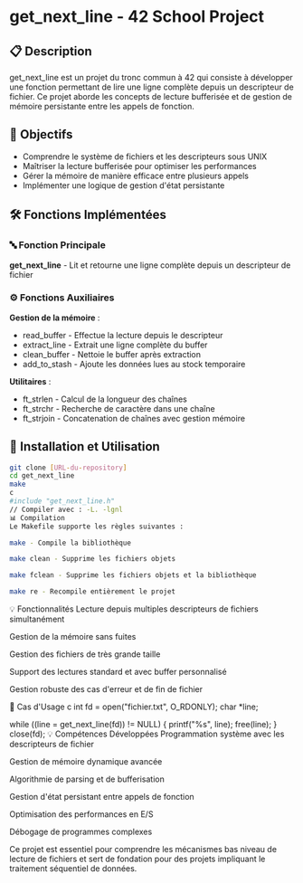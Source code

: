 # get_next_line - 42 School Project

## 📋 Description
get_next_line est un projet du tronc commun à 42 qui consiste à développer une fonction permettant de lire une ligne complète depuis un descripteur de fichier. Ce projet aborde les concepts de lecture bufferisée et de gestion de mémoire persistante entre les appels de fonction.

## 🎯 Objectifs
- Comprendre le système de fichiers et les descripteurs sous UNIX
- Maîtriser la lecture bufferisée pour optimiser les performances
- Gérer la mémoire de manière efficace entre plusieurs appels
- Implémenter une logique de gestion d'état persistante

## 🛠️ Fonctions Implémentées

### 🔤 Fonction Principale
**get_next_line** - Lit et retourne une ligne complète depuis un descripteur de fichier

### ⚙️ Fonctions Auxiliaires
**Gestion de la mémoire** :
- read_buffer - Effectue la lecture depuis le descripteur
- extract_line - Extrait une ligne complète du buffer
- clean_buffer - Nettoie le buffer après extraction
- add_to_stash - Ajoute les données lues au stock temporaire

**Utilitaires** :
- ft_strlen - Calcul de la longueur des chaînes
- ft_strchr - Recherche de caractère dans une chaîne
- ft_strjoin - Concatenation de chaînes avec gestion mémoire

## 🚀 Installation et Utilisation
```bash
git clone [URL-du-repository]
cd get_next_line
make
c
#include "get_next_line.h"
// Compiler avec : -L. -lgnl
📊 Compilation
Le Makefile supporte les règles suivantes :

make - Compile la bibliothèque

make clean - Supprime les fichiers objets

make fclean - Supprime les fichiers objets et la bibliothèque

make re - Recompile entièrement le projet
```

💡 Fonctionnalités
Lecture depuis multiples descripteurs de fichiers simultanément

Gestion de la mémoire sans fuites

Gestion des fichiers de très grande taille

Support des lectures standard et avec buffer personnalisé

Gestion robuste des cas d'erreur et de fin de fichier

🎯 Cas d'Usage
c
int fd = open("fichier.txt", O_RDONLY);
char *line;

while ((line = get_next_line(fd)) != NULL)
{
    printf("%s", line);
    free(line);
}
close(fd);
💡 Compétences Développées
Programmation système avec les descripteurs de fichier

Gestion de mémoire dynamique avancée

Algorithmie de parsing et de bufferisation

Gestion d'état persistant entre appels de fonction

Optimisation des performances en E/S

Débogage de programmes complexes

Ce projet est essentiel pour comprendre les mécanismes bas niveau de lecture de fichiers et sert de fondation pour des projets impliquant le traitement séquentiel de données.
